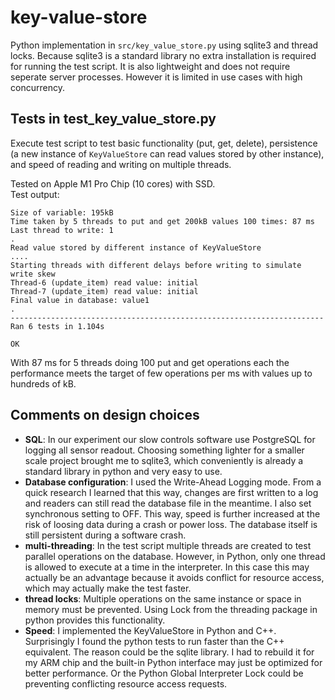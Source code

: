 # key-value-store

Python implementation in ``src/key_value_store.py`` using sqlite3 and thread locks. Because sqlite3 is a standard library no extra installation is required for running the test script. It is also lightweight and does not require seperate server processes. However it is limited in use cases with high concurrency.

## Tests in test_key_value_store.py

Execute test script to test basic functionality (put, get, delete), persistence (a new instance of ```KeyValueStore``` can read values stored by other instance), and speed of reading and writing on multiple threads.

Tested on Apple M1 Pro Chip (10 cores) with SSD. 
<br>Test output:

```
Size of variable: 195kB
Time taken by 5 threads to put and get 200kB values 100 times: 87 ms
Last thread to write: 1
.
Read value stored by different instance of KeyValueStore
....
Starting threads with different delays before writing to simulate write skew
Thread-6 (update_item) read value: initial
Thread-7 (update_item) read value: initial
Final value in database: value1
.
----------------------------------------------------------------------
Ran 6 tests in 1.104s

OK
```

With 87 ms for 5 threads doing 100 put and get operations each the performance meets the target of few operations per ms with values up to hundreds of kB. 

## Comments on design choices

- **SQL**: In our experiment our slow controls software use PostgreSQL for logging all sensor readout. Choosing something lighter for a smaller scale project brought me to sqlite3, which conveniently is already a standard library in python and very easy to use. 
- **Database configuration**: I used the Write-Ahead Logging mode. From a quick research I learned that this way, changes are first written to a log and readers can still read the database file in the meantime. I also set synchronous setting to OFF. This way, speed is further increased at the risk of loosing data during a crash or power loss. The database itself is still persistent during a software crash.
- **multi-threading**: In the test script multiple threads are created to test parallel operations on the database. However, in Python, only one thread is allowed to execute at a time in the interpreter. In this case this may actually be an advantage because it avoids conflict for resource access, which may actually make the test faster. 
- **thread locks**: Multiple operations on the same instance or space in memory must be prevented. Using Lock from the threading package in python provides this functionality.
- **Speed**: I implemented the KeyValueStore in Python and C++. Surprisingly I found the python tests to run faster than the C++ equivalent. The reason could be the sqlite library. I had to rebuild it for my ARM chip and the built-in Python interface may just be optimized for better performance. Or the Python Global Interpreter Lock could be preventing conflicting resource access requests. 
